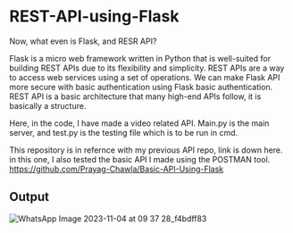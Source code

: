 # REST-API-using-Flask

Now, what even is Flask, and RESR API?

Flask is a micro web framework written in Python that is well-suited for building REST APIs due to its flexibility and simplicity. REST APIs are a way to access web services using a set of operations. We can make Flask API more secure with basic authentication using Flask basic authentication. REST API is a basic architecture that many high-end APIs follow, it is basically a structure.


Here, in the code, I have made a video related API. Main.py is the main server, and test.py is the testing file which is to be run in cmd.


This repository is in refernce with my previous API repo, link is down here. in this one, I also tested the basic API I made using the POSTMAN tool.
https://github.com/Prayag-Chawla/Basic-API-Using-Flask


## Output
![WhatsApp Image 2023-11-04 at 09 37 28_f4bdff83](https://github.com/Prayag-Chawla/REST-API-using-Flask/assets/92213377/6fc1332b-7294-4991-91cf-f76c634cc047)

